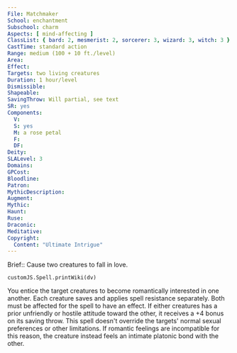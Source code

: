 ```yaml
---
File: Matchmaker
School: enchantment
Subschool: charm
Aspects: [ mind-affecting ]
ClassList: { bard: 2, mesmerist: 2, sorcerer: 3, wizard: 3, witch: 3 }
CastTime: standard action
Range: medium (100 + 10 ft./level)
Area: 
Effect: 
Targets: two living creatures
Duration: 1 hour/level
Dismissible: 
Shapeable: 
SavingThrow: Will partial, see text
SR: yes
Components:
  V: 
  S: yes
  M: a rose petal
  F: 
  DF: 
Deity: 
SLALevel: 3
Domains: 
GPCost: 
Bloodline: 
Patron: 
MythicDescription: 
Augment: 
Mythic: 
Haunt: 
Ruse: 
Draconic: 
Meditative: 
Copyright:
  Content: "Ultimate Intrigue"
---
```

Brief:: Cause two creatures to fall in love.

```dataviewjs
customJS.Spell.printWiki(dv)
```

You entice the target creatures to become romantically interested in one another. Each creature saves and applies spell resistance separately. Both must be affected for the spell to have an effect. If either creatures has a prior unfriendly or hostile attitude toward the other, it receives a +4 bonus on its saving throw.  This spell doesn't override the targets' normal sexual preferences or other limitations. If romantic feelings are incompatible for this reason, the creature instead feels an intimate platonic bond with the other.
